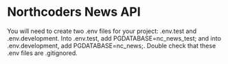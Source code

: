 # Northcoders News API

You will need to create two .env files for your project: .env.test and .env.development. Into .env.test, add PGDATABASE=nc_news_test; and into .env.development, add PGDATABASE=nc_news;. Double check that these .env files are .gitignored.


